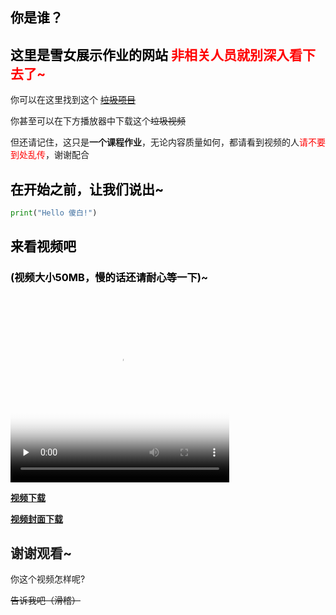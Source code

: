 ## <font color=black>你是谁？</font>
## <font color=black>这里是雪女展示作业的网站</font> <font color=red>非相关人员就别深入看下去了~</font>

你可以在这里找到这个 [~~垃圾项目~~](https://github.com/jnu1906/1205_Rmakedown_demo/edit/gh-pages/index.md)

你甚至可以在下方播放器中下载这个~~垃圾视频~~

但还请记住，这只是**一个课程作业**，无论内容质量如何，都请看到视频的人<font color=red face="微软雅黑">请不要到处乱传</font>，谢谢配合

##  <font color=black>在开始之前，让我们说出~</font>

```py
print("Hello 傻白!")
```

##  <font color=black>来看视频吧</font>
###  <font color=black>(视频大小50MB，慢的话还请耐心等一下)~</font> 

<video id="video" controls="" preload="none" poster="menu.png" width='350' height='300'>
      <source id="mp4" src="video01.mp4" type="video/mp4">
</video>

**[视频下载](./video01.mp4)**

**[视频封面下载](./menu.png)**


## 谢谢观看~
你这个视频怎样呢?

~~告诉我吧（滑稽）~~
